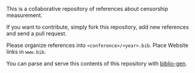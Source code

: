This is a collaborative repository of references about censorship measurement.

If you want to contribute, simply fork this repository, add new references and
send a pull request.

Please organize references into `<conference>/<year>.bib`. Place Website links
in `www.bib`.

You can parse and serve this contents of this repository with
[biblio-gen](https://github.com/gtnoise/biblio-gen).

